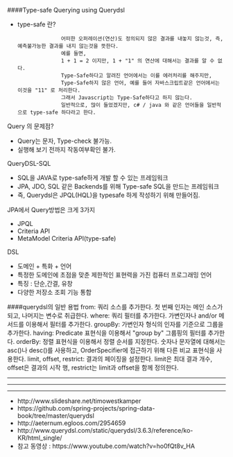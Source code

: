 

####Type-safe Querying using Querydsl

- type-safe 란?

                    어떠한 오퍼레이션(연산)도 정의되지 않은 결과를 내놓지 않는것, 즉, 예측불가능한 결과를 내지 않는것을 뜻한다.
                    예를 들면, 
                    1 + 1 = 2 이지만, 1 + "1" 의 연산에 대해서는 결과를 알 수 없다. 
                    Type-Safe하다고 알려진 언어에서는 이를 에러처리를 해주지만, 
                    Type-Safe하지 않은 언어, 예를 들어 자바스크립트같은 언어에서는 이것을 "11" 로 처리한다. 
                    그래서 Javascript는 Type-Safe하다고 하지 않는다.
                    일반적으로, 많이 들었겠지만, c# / java 와 같은 언어들을 일반적으로 type-safe 하다라고 한다.


Query 의 문제점?
- Query는 문자, Type-check 불가능.
- 실행해 보기 전까지 작동여부확인 불가.

QueryDSL-SQL
- SQL을 JAVA로 type-safe하게 개발 할 수 있는 프레임워크
- JPA, JDO, SQL 같은 Backends를 위해 Type-safe SQL을 만드는 프레임워크
- 즉, Querydsl은 JPQL(HQL)을 typesafe 하게 작성하기 위해 만들어짐.

JPA에서 Query방법은 크게 3가지
- JPQL
- Criteria API
- MetaModel Criteria API(type-safe)


DSL
- 도메인 + 특화 + 언어
- 특정한 도메인에 초점을 맞춘 제한적인 표현력을 가진 컴퓨터 프로그래밍 언어
- 특징 : 단순,간결, 유창
- 다양한 저장소 조회 기능 통합

####querydsl의 일반 용법
    from: 쿼리 소스를 추가한다. 첫 번째 인자는 메인 소스가 되고, 나머지는 변수로 취급한다.
    where: 쿼리 필터를 추가한다. 가변인자나 and/or 메서드를 이용해서 필터를 추가한다.
    groupBy: 가변인자 형식의 인자를 기준으로 그룹을 추가한다.
    having: Predicate 표현식을 이용해서 "group by" 그룹핑의 필터를 추가한다.
    orderBy: 정렬 표현식을 이용해서 정렬 순서를 지정한다. 숫자나 문자열에 대해서는 asc()나 desc()를 사용하고, OrderSpecifier에 접근하기 위해 다른 비교 표현식을 사용한다.
    limit, offset, restrict: 결과의 페이징을 설정한다. limit은 최대 결과 개수, offset은 결과의 시작 행, restrict는 limit과 offset을 함께 정의한다.


---
---
---
<ul>
<li>http://www.slideshare.net/timowestkamper</li>
<li>https://github.com/spring-projects/spring-data-book/tree/master/querydsl</li>
<li>http://aeternum.egloos.com/2954659</li>
<li>http://www.querydsl.com/static/querydsl/3.6.3/reference/ko-KR/html_single/</li>

<li>참고 동영상 : https://www.youtube.com/watch?v=ho0fQt8v_HA</li>
</ul>
